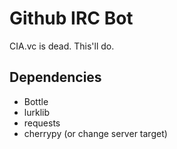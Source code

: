 # Github IRC Bot

CIA.vc is dead. This'll do.

## Dependencies

- Bottle
- lurklib
- requests
- cherrypy (or change server target)
